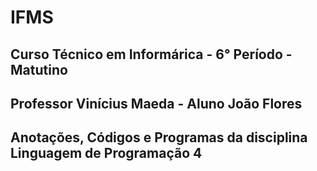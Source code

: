 # IFMS

## Curso Técnico em Informárica - 6° Período - Matutino

## Professor Vinícius Maeda - Aluno João Flores

## Anotações, Códigos e Programas da disciplina Linguagem de Programação 4